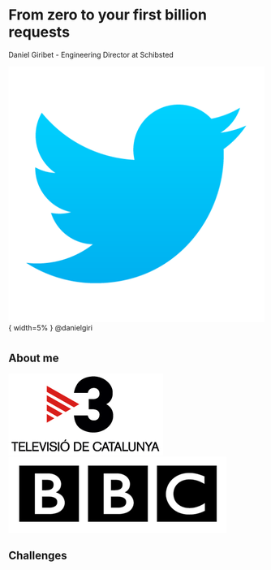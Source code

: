 # From zero to your first billion requests
Daniel Giribet - Engineering Director at Schibsted

![](assets/twitter-logo.png){ width=5% } @danielgiri

#

## About me
![](assets/logo-tvc.png)
![](assets/bbc-logo-design.gif)


## Challenges

